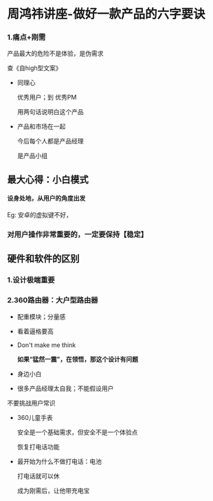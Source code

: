 

# 周鸿祎讲座-做好一款产品的六字要诀

### 1.痛点+刚需

产品最大的危险不是体验，是伪需求

查《自high型文案》

- 同理心

  优秀用户；到 优秀PM

  用两句话说明白这个产品

- 产品和市场在一起

  今后每个人都是产品经理

  是产品小组

## 最大心得：小白模式

#### 设身处地，从用户的角度出发

Eg: 安卓的虚拟键不好，



### 对用户操作非常重要的，一定要保持【稳定】



## 硬件和软件的区别

### 1.设计极端重要

### 2.360路由器：大户型路由器

- 配重模块；分量感

- 看着逼格要高

- Don't make me think 

  **如果“猛然一震”，在领悟，那这个设计有问题**

- 身边小白

- 很多产品经理太自我；不能假设用户



不要挑战用户常识

- 360儿童手表

  安全是一个基础需求，但安全不是一个体验点

  恢复打电话功能

- 最开始为什么不做打电话：电池

  打电话就可以休

  成为刚需后，让他带充电宝